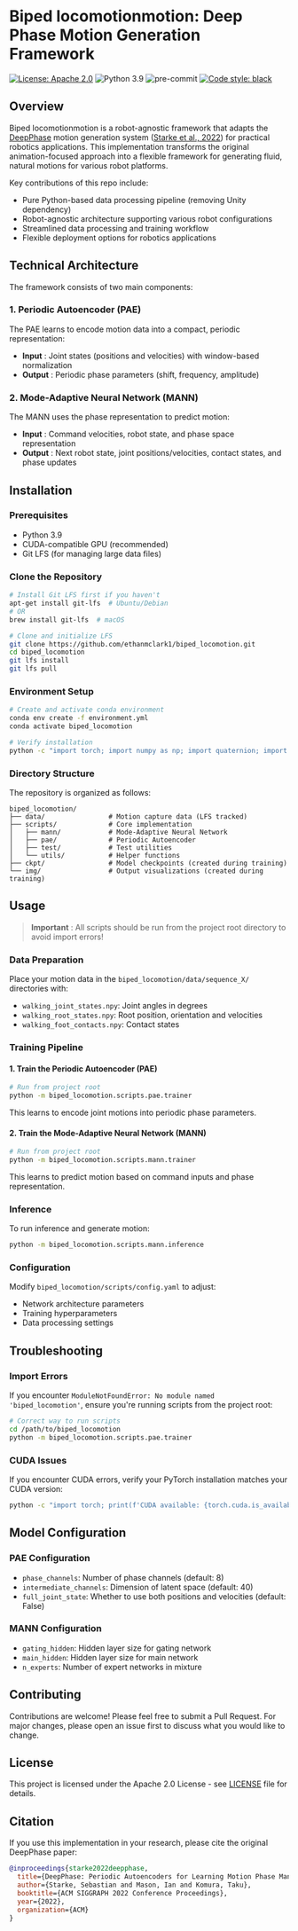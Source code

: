 # Biped locomotionmotion: Deep Phase Motion Generation Framework

[![License: Apache 2.0](https://img.shields.io/badge/License-Apache2.0-yellow.svg)](https://opensource.org/licenses/Apache-2.0) ![Python 3.9](https://img.shields.io/badge/python-3.9-blue.svg) ![pre-commit](https://img.shields.io/badge/pre--commit-enabled-brightgreen?logo=pre-commit) [![Code style: black](https://img.shields.io/badge/code%20style-black-000000.svg)](https://github.com/psf/black)

## Overview

Biped locomotionmotion is a robot-agnostic framework that adapts the [DeepPhase](https://github.com/sebastianstarke/AI4Animation/tree/master/AI4Animation/SIGGRAPH_2022) motion generation system ([Starke et al., 2022](https://github.com/sebastianstarke/AI4Animation/blob/master/Media/SIGGRAPH_2022/Paper.pdf)) for practical robotics applications. This implementation transforms the original animation-focused approach into a flexible framework for generating fluid, natural motions for various robot platforms.

Key contributions of this repo include:

* Pure Python-based data processing pipeline (removing Unity dependency)
* Robot-agnostic architecture supporting various robot configurations
* Streamlined data processing and training workflow
* Flexible deployment options for robotics applications

## Technical Architecture

The framework consists of two main components:

### 1. Periodic Autoencoder (PAE)

The PAE learns to encode motion data into a compact, periodic representation:

* **Input** : Joint states (positions and velocities) with window-based normalization
* **Output** : Periodic phase parameters (shift, frequency, amplitude)

### 2. Mode-Adaptive Neural Network (MANN)

The MANN uses the phase representation to predict motion:

* **Input** : Command velocities, robot state, and phase space representation
* **Output** : Next robot state, joint positions/velocities, contact states, and phase updates

## Installation

### Prerequisites

* Python 3.9
* CUDA-compatible GPU (recommended)
* Git LFS (for managing large data files)

### Clone the Repository

```bash
# Install Git LFS first if you haven't
apt-get install git-lfs  # Ubuntu/Debian
# OR
brew install git-lfs  # macOS

# Clone and initialize LFS
git clone https://github.com/ethanmclark1/biped_locomotion.git
cd biped_locomotion
git lfs install
git lfs pull
```

### Environment Setup

```bash
# Create and activate conda environment
conda env create -f environment.yml
conda activate biped_locomotion

# Verify installation
python -c "import torch; import numpy as np; import quaternion; import scipy"
```

### Directory Structure

The repository is organized as follows:

```
biped_locomotion/
├── data/                # Motion capture data (LFS tracked)
├── scripts/             # Core implementation
│   ├── mann/            # Mode-Adaptive Neural Network
│   ├── pae/             # Periodic Autoencoder
│   ├── test/            # Test utilities
│   └── utils/           # Helper functions
├── ckpt/                # Model checkpoints (created during training)
└── img/                 # Output visualizations (created during training)
```

## Usage

> **Important** : All scripts should be run from the project root directory to avoid import errors!

### Data Preparation

Place your motion data in the `biped_locomotion/data/sequence_X/` directories with:

* `walking_joint_states.npy`: Joint angles in degrees
* `walking_root_states.npy`: Root position, orientation and velocities
* `walking_foot_contacts.npy`: Contact states

### Training Pipeline

#### 1. Train the Periodic Autoencoder (PAE)

```bash
# Run from project root
python -m biped_locomotion.scripts.pae.trainer
```

This learns to encode joint motions into periodic phase parameters.

#### 2. Train the Mode-Adaptive Neural Network (MANN)

```bash
# Run from project root 
python -m biped_locomotion.scripts.mann.trainer
```

This learns to predict motion based on command inputs and phase representation.

### Inference

To run inference and generate motion:

```bash
python -m biped_locomotion.scripts.mann.inference
```

### Configuration

Modify `biped_locomotion/scripts/config.yaml` to adjust:

* Network architecture parameters
* Training hyperparameters
* Data processing settings

## Troubleshooting

### Import Errors

If you encounter `ModuleNotFoundError: No module named 'biped_locomotion'`, ensure you're running scripts from the project root:

```bash
# Correct way to run scripts
cd /path/to/biped_locomotion
python -m biped_locomotion.scripts.pae.trainer
```

### CUDA Issues

If you encounter CUDA errors, verify your PyTorch installation matches your CUDA version:

```bash
python -c "import torch; print(f'CUDA available: {torch.cuda.is_available()}, Version: {torch.version.cuda}')"
```

## Model Configuration

### PAE Configuration

* `phase_channels`: Number of phase channels (default: 8)
* `intermediate_channels`: Dimension of latent space (default: 40)
* `full_joint_state`: Whether to use both positions and velocities (default: False)

### MANN Configuration

* `gating_hidden`: Hidden layer size for gating network
* `main_hidden`: Hidden layer size for main network
* `n_experts`: Number of expert networks in mixture

## Contributing

Contributions are welcome! Please feel free to submit a Pull Request. For major changes, please open an issue first to discuss what you would like to change.

## License

This project is licensed under the Apache 2.0 License - see [LICENSE](https://claude.ai/chat/LICENSE) file for details.

## Citation

If you use this implementation in your research, please cite the original DeepPhase paper:

```bibtex
@inproceedings{starke2022deepphase,
  title={DeepPhase: Periodic Autoencoders for Learning Motion Phase Manifolds},
  author={Starke, Sebastian and Mason, Ian and Komura, Taku},
  booktitle={ACM SIGGRAPH 2022 Conference Proceedings},
  year={2022},
  organization={ACM}
}
```
